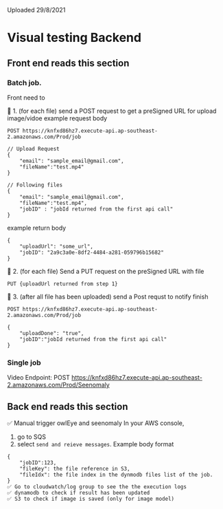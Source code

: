 Uploaded 29/8/2021

# Visual testing Backend

## Front end reads this section

### Batch job.

Front need to

🔵 1. (for each file) send a POST request to get a preSigned URL for upload image/vidoe
example request body

```
POST https://knfxd86hz7.execute-api.ap-southeast-2.amazonaws.com/Prod/job

// Upload Request
{
    "email": "sample_email@gmail.com",
    "fileName":"test.mp4"
}

// Following files 
{
    "email": "sample_email@gmail.com",
    "fileName":"test.mp4",
    "jobID" : "jobId returned from the first api call"
}
```

example return body

```
{
    "uploadUrl": "some_url",
    "jobID": "2a9c3a0e-8df2-4484-a281-059796b15682"
}
```

🔵 2. (for each file) Send a PUT request on the preSigned URL with file

```
PUT {uploadUrl returned from step 1}
```

🔵 3. (after all file has been uploaded) send a Post requst to notify finish

```
POST https://knfxd86hz7.execute-api.ap-southeast-2.amazonaws.com/Prod/job

{
    "uploadDone": "true",
    "jobID":"jobId returned from the first api call"
}
```

### Single job

Video Endpoint: POST https://knfxd86hz7.execute-api.ap-southeast-2.amazonaws.com/Prod/Seenomaly

## Back end reads this section

✅ Manual trigger owlEye and seenomaly
In your AWS console,

1. go to SQS
2. select `send and reieve messages`.
   Example body format

```
{
    "jobID":123,
    "fileKey": the file reference in S3,
    "fileIdx": the file index in the dynmodb files list of the job.
}
✅ Go to cloudwatch/log group to see the the execution logs
✅ dynamodb to check if result has been updated
✅ S3 to check if image is saved (only for image model)

```